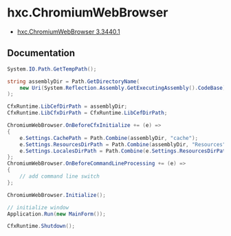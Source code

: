 # hxc.ChromiumWebBrowser

- [hxc.ChromiumWebBrowser 3.3440.1](https://www.nuget.org/packages/hxc.ChromiumWebBrowser#)

## Documentation

```C#
System.IO.Path.GetTempPath();

string assemblyDir = Path.GetDirectoryName(
    new Uri(System.Reflection.Assembly.GetExecutingAssembly().CodeBase).LocalPath
);

CfxRuntime.LibCefDirPath = assemblyDir;
CfxRuntime.LibCfxDirPath = CfxRuntime.LibCefDirPath;

ChromiumWebBrowser.OnBeforeCfxInitialize += (e) =>
{
    e.Settings.CachePath = Path.Combine(assemblyDir, "cache");
    e.Settings.ResourcesDirPath = Path.Combine(assemblyDir, "Resources");
    e.Settings.LocalesDirPath = Path.Combine(e.Settings.ResourcesDirPath, "locales");
};
ChromiumWebBrowser.OnBeforeCommandLineProcessing += (e) =>
{
    // add command line switch
};

ChromiumWebBrowser.Initialize();

// initialize window
Application.Run(new MainForm());

CfxRuntime.Shutdown();
```
